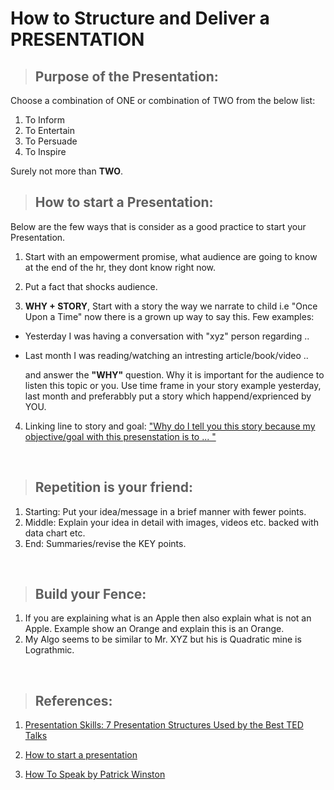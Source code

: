 # **How to Structure and Deliver a PRESENTATION**

> ## Purpose of the Presentation:

Choose a combination of ONE or combination of TWO from the below list:

1. To Inform
2. To Entertain
3. To Persuade
4. To Inspire

Surely not more than **TWO**. 
&nbsp;

> ## How to start a Presentation:

Below are the few ways that is consider as a good practice to start your Presentation.

1. Start with an empowerment promise, what audience are going to know at the end of the hr, they dont know right now.

2. Put a fact that shocks audience. 

3. **WHY + STORY**, Start with a story the way we narrate to child i.e "Once Upon a Time" now there is a grown up way to say this. Few examples:

- Yesterday I was having a conversation with "xyz" person regarding ..

- Last month I was reading/watching an intresting article/book/video ..

    and answer the **"WHY"** question. Why it is important for the audience to listen this topic or you. Use time frame in your story example yesterday, last month and preferabbly put a story which happend/exprienced by YOU.

4. Linking line to story and goal: <ins> "Why do I tell you this story because my objective/goal with this presenstation is to ... "</ins>

&nbsp;


> ## Repetition is your friend:
1. Starting: Put your idea/message in a brief manner with fewer points.
2. Middle: Explain your idea in detail with images, videos etc. backed with data
chart etc.
3. End: Summaries/revise the KEY points.

&nbsp;

> ## Build your Fence:
1. If you are explaining what is an Apple then also explain what is not an Apple. Example show an Orange and explain this is an Orange. 
2. My Algo seems to be similar to Mr. XYZ but his is Quadratic mine is Lograthmic.

&nbsp;

> ## References:
1.  [Presentation Skills: 7 Presentation Structures Used by the Best TED Talks](https://www.youtube.com/watch?v=hMk5s1y486I)

2. [How to start a presentation](https://www.youtube.com/watch?v=LrjlW00kkws)

3. [How To Speak by Patrick Winston](https://www.youtube.com/watch?v=Unzc731iCUY)

